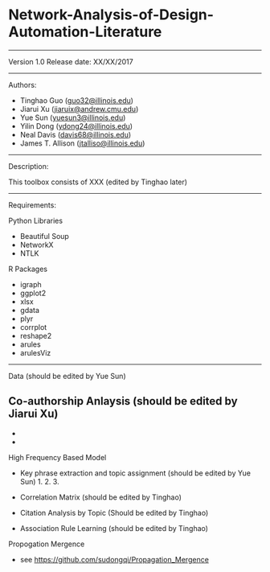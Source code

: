 # Network-Analysis-of-Design-Automation-Literature

-------------------------------------------------------------------------------
Version 1.0
Release date: XX/XX/2017

--------------------------------------------------------------------------------
Authors: 
- Tinghao Guo (guo32@illinois.edu)
- Jiarui Xu (jiaruix@andrew.cmu.edu)
- Yue Sun (yuesun3@illinois.edu)
- Yilin Dong (ydong24@illinois.edu)
- Neal Davis (davis68@illinois.edu)
- James T. Allison (jtalliso@illinois.edu)

-------------------------------------------------------------------------------
Description:

This toolbox consists of XXX (edited by Tinghao later) 

-------------------------------------------------------------------------------
Requirements:

Python Libraries
- Beautiful Soup
- NetworkX
- NTLK
 
R Packages
- igraph
- ggplot2
- xlsx
- gdata
- plyr
- corrplot
- reshape2
- arules
- arulesViz

-------------------------------------------------------------------------------
Data (should be edited by Yue Sun)


Co-authorship Anlaysis (should be edited by Jiarui Xu)
-
-
-
 
High Frequency Based Model 
 - Key phrase extraction and topic assignment (should be edited by Yue Sun) 
	1.
	2.
	3.
	
 - Correlation Matrix (should be edited by Tinghao)
 
 - Citation Analysis by Topic (Should be edited by Tinghao)
 
 - Association Rule Learning (should be edited by Tinghao)

Propogation Mergence
 - see https://github.com/sudongqi/Propagation_Mergence

